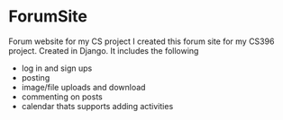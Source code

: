 # ForumSite
Forum website for my CS project
 I created this forum site for my CS396 project. Created in Django.
It includes the following
 - log in and sign ups
 - posting
 - image/file uploads and download
 - commenting on posts
 - calendar thats supports adding activities
